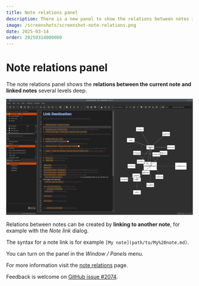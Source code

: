 ```yaml
---
title: Note relations panel
description: There is a new panel to show the relations between notes in a graph.
image: /screenshots/screenshot-note-relations.png
date: 2025-03-14
order: 20250314000000
---
```


# Note relations panel

<BlogDate v-bind:fm="$frontmatter" />

The note relations panel shows the **relations between the current note and linked notes** several levels deep.

![note-relations](/screenshots/screenshot-note-relations.png)

Relations between notes can be created by **linking to another note**, for example with the _Note link_ dialog.

The syntax for a note link is for example `[My note](path/to/My%20note.md)`.

You can turn on the panel in the _Window / Panels_ menu.

For more information visit the [note relations](../getting-started/note-relations.md) page.

Feedback is welcome on [GitHub issue #2074](https://github.com/pbek/QOwnNotes/issues/2074).

